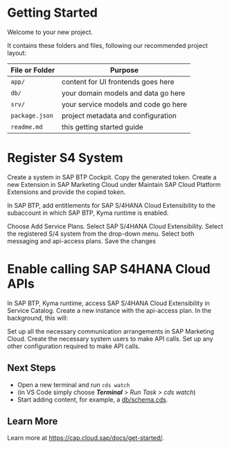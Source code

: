 # Getting Started

Welcome to your new project.

It contains these folders and files, following our recommended project layout:

File or Folder | Purpose
---------|----------
`app/` | content for UI frontends goes here
`db/` | your domain models and data go here
`srv/` | your service models and code go here
`package.json` | project metadata and configuration
`readme.md` | this getting started guide

# Register S4 System

Create a system in SAP BTP Cockpit.
Copy the generated token.
Create a new Extension in SAP Marketing Cloud under Maintain SAP Cloud Platform Extensions and provide the copied token.

In SAP BTP, add entitlements for SAP S/4HANA Cloud Extensibility to the subaccount in which SAP BTP, Kyma runtime is enabled.

Choose Add Service Plans.
Select SAP S/4HANA Cloud Extensibility.
Select the registered S/4 system from the drop-down menu.
Select both messaging and api-access plans.
Save the changes

# Enable calling SAP S4HANA Cloud APIs
In SAP BTP, Kyma runtime, access SAP S/4HANA Cloud Extensibility in Service Catalog.
Create a new instance with the api-access plan.
In the background, this will:

Set up all the necessary communication arrangements in SAP Marketing Cloud.
Create the necessary system users to make API calls.
Set up any other configuration required to make API calls.

## Next Steps

- Open a new terminal and run `cds watch` 
- (in VS Code simply choose _**Terminal** > Run Task > cds watch_)
- Start adding content, for example, a [db/schema.cds](db/schema.cds).


## Learn More

Learn more at https://cap.cloud.sap/docs/get-started/.
